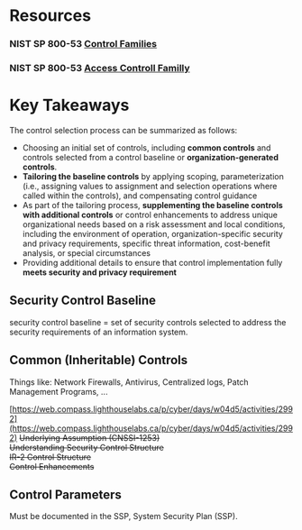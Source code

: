 # Resources
### NIST SP 800-53 [Control Families](https://csrc.nist.gov/projects/cprt/catalog#/cprt/framework/version/SP_800_53_5_1_1/home)
### NIST  SP 800-53 [Access Controll Familly](https://csrc.nist.gov/projects/cprt/catalog#/cprt/framework/version/SP_800_53_5_1_1/home?element=AC)

# Key Takeaways
The control selection process can be summarized as follows:

- Choosing an initial set of controls, including __common controls__ and controls selected from a control baseline or __organization-generated controls__.
- __Tailoring the baseline controls__ by applying scoping, parameterization (i.e., assigning values to assignment and selection operations where called within the controls), and compensating control guidance
- As part of the tailoring process, __supplementing the baseline controls with additional controls__
or control enhancements to address unique organizational needs based on a risk assessment and local conditions,
including the environment of operation, organization-specific security and privacy requirements, 
specific threat information, cost-benefit analysis, or special circumstances
- Providing additional details to ensure that control implementation fully __meets security and privacy requirement__

## Security Control Baseline
security control baseline = set of security controls selected to address the security requirements of an information system.

## Common (Inheritable) Controls
Things like: Network Firewalls, Antivirus, Centralized logs, Patch Management Programs, ...

[https://web.compass.lighthouselabs.ca/p/cyber/days/w04d5/activities/2992](https://web.compass.lighthouselabs.ca/p/cyber/days/w04d5/activities/2992)
~~Underlying Assumption (CNSSI-1253)~~ \
~~Understanding Security Control Structure~~ \
~~IR-2 Control Structure~~ \
~~Control Enhancements~~

## Control Parameters
Must be documented in the SSP, System Security Plan (SSP).

